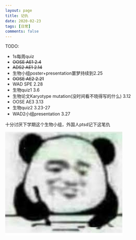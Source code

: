 ```yaml
---
layout: page
title: 记仇
date: 2020-02-23
tags: [日常]
comments: false
---
```


TODO:
- 1s每周quiz
- ~~OOSE AE1 2.4~~
- ~~ADS2 AE1 2.14~~
- 生物小组poster+presentation噩梦持续到2.25
- ~~OOSE AE2 2.21~~
- WAD SPE 2.28
- 生物quiz1 3.6
- 生物论文Karyotype mutation(没时间看不晓得写的什么) 3.12
- OOSE AE3 3.13
- 生物quiz2 3.23-27
- WAD2小组presentation 3.27

十分讨厌下学期这个生物小组，外国人ptsd记下这笔仇

![](/static/2020-02-23-04-01-27.png)